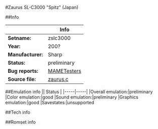 #Zaurus SL-C3000 "Spitz" (Japan)

##Info

||Info|
|-----|-----|
|**Setname:**|zslc3000
|**Year:**|200?
|**Manufacturer:**|Sharp
|**Status:**|preliminary
|**Bug reports:**|[MAMETesters](http://mametesters.org/view_all_set.php?type=1&temporary=y&search=zaurus.c)
|**Source file:**|[zaurus.c](https://github.com/mamedev/mame/blob/master/src/mess/drivers/zaurus.c)

##Emulation info
|| Status |
|-----|-----|
|Overall emulation:|preliminary
|Color emulation:|good
|Sound emulation:|preliminary
|Graphics emulation:|good
|Savestates:|unsupported

##Tech info

##Romset info

<!--- START OF EDITED COMMENT DO NOT TOUCH TEXT ABOVE-->
